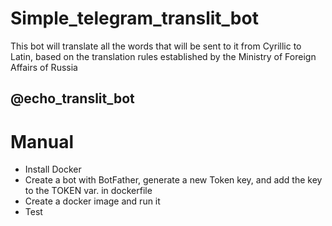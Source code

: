 # Simple_telegram_translit_bot
This bot will translate all the words that will 
be sent to it from Cyrillic to Latin, based on the translation 
rules established by the Ministry of Foreign Affairs of Russia
## @echo_translit_bot

# Manual
- Install Docker
- Create a bot with BotFather, generate a new Token key, and add the key to the TOKEN var. in  dockerfile
- Create a docker image and run it
- Test
